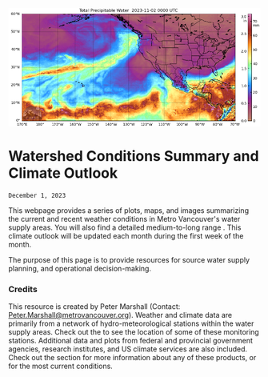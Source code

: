 
![banner](img/ar.png)

# Watershed Conditions Summary and Climate Outlook

```{admonition} **Last updated on:**
December 1, 2023
```

This webpage provides a series of plots, maps, and images summarizing the current and recent weather conditions in Metro Vancouver's water supply areas. You will also find a detailed medium-to-long range [](outlook.md). This climate outlook will be updated each month during the first week of the month. 

The purpose of this page is to provide resources for source water supply planning, and operational decision-making.  

### Credits

This resource is created by Peter Marshall (Contact: [Peter.Marshall@metrovancouver.org](mailto:Peter.Marshall@metrovancouver.org)). Weather and climate data are primarily from a network of hydro-meteorological stations within the water supply areas. Check out the [](overview_map.ipynb) to see the location of some of these monitoring stations. Additional data and plots from federal and provincial government agencies, research institutes, and US climate services are also included. Check out the [](links.md) section for more information about any of these products, or for the most current conditions. 
